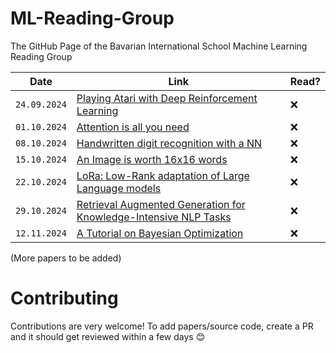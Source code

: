 # ML-Reading-Group
The GitHub Page of the Bavarian International School Machine Learning Reading Group

| Date         | Link                                                                                                                                 | Read? |
| ------------ | ------------------------------------------------------------------------------------------------------------------------------------ | ----- |
| `24.09.2024` | [Playing Atari with Deep Reinforcement Learning](https://arxiv.org/pdf/1312.5602)                                                    | ❌   |
| `01.10.2024` | [Attention is all you need](https://arxiv.org/pdf/1706.03762)                                                                        | ❌   |
| `08.10.2024` | [Handwritten digit recognition with a NN](https://proceedings.neurips.cc/paper/1989/file/53c3bce66e43be4f209556518c2fcb54-Paper.pdf) | ❌   |
| `15.10.2024` | [An Image is worth 16x16 words](https://arxiv.org/abs/2010.11929)                                                                    | ❌   |
| `22.10.2024` | [LoRa: Low-Rank adaptation of Large Language models](https://arxiv.org/pdf/2106.09685)                                               | ❌   |
| `29.10.2024` | [Retrieval Augmented Generation for Knowledge-Intensive NLP Tasks](https://arxiv.org/pdf/2005.11401)                                 | ❌   |
| `12.11.2024` | [A Tutorial on Bayesian Optimization](https://arxiv.org/pdf/1807.02811)                                                              | ❌   |

(More papers to be added)

# Contributing
Contributions are very welcome!
To add papers/source code, create a PR and it should get reviewed within a few days 😊
